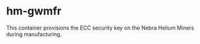 # hm-gwmfr

This container provisions the ECC security key on the Nebra Helium Miners during manufacturing.
